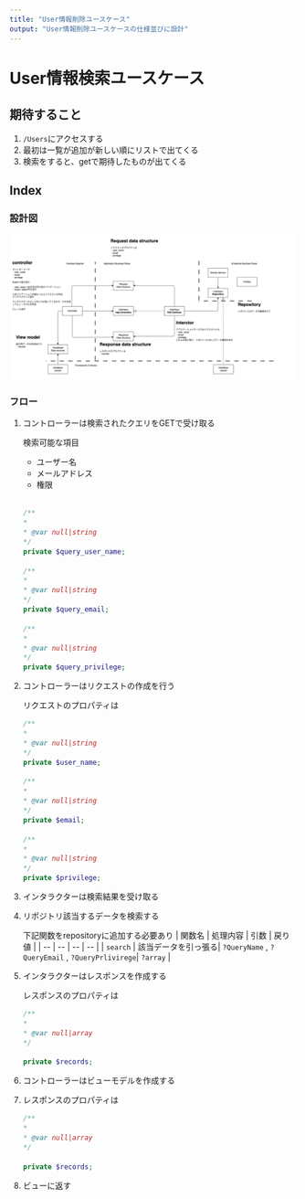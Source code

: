 ```yaml
---
title: "User情報削除ユースケース"
output: "User情報削除ユースケースの仕様並びに設計"
---
```


# User情報検索ユースケース

## 期待すること
1. `/Users`にアクセスする
2. 最初は一覧が追加が新しい順にリストで出てくる
3. 検索をすると、getで期待したものが出てくる

## Index
### 設計図

![index](https://github.com/takashiraki/github_image/blob/master/images/adas/user/search.png)

### フロー
1. コントローラーは検索されたクエリをGETで受け取る

    検索可能な項目
    * ユーザー名
    * メールアドレス
    * 権限

     ```php

    /**
     *
     * @var null|string
     */
    private $query_user_name;

    /**
     *
     * @var null|string
     */
    private $query_email;

    /**
     *
     * @var null|string
     */
    private $query_privilege;
     ```

2. コントローラーはリクエストの作成を行う

    リクエストのプロパティは
     ```php
     /**
     *
     * @var null|string
     */
     private $user_name;

     /**
     *
     * @var null|string
     */
     private $email;

     /**
     *
     * @var null|string
     */
     private $privilege;
      ```

3. インタラクターは検索結果を受け取る
4. リポジトリ該当するデータを検索する

    下記関数をrepositoryに追加する必要あり
    | 関数名 | 処理内容 | 引数  | 戻り値 |
    | -- | -- | -- | -- |
    | `search` | 該当データを引っ張る| `?QueryName` , `?QueryEmail` , `?QueryPrlivirege`| `?array` |

5. インタラクターはレスポンスを作成する

    レスポンスのプロパティは
     ```php
     /**
     *
     * @var null|array
     */

    private $records;
     ```

6. コントローラーはビューモデルを作成する
7. レスポンスのプロパティは
     ```php
     /**
     *
     * @var null|array
     */

    private $records;
     ```

8. ビューに返す